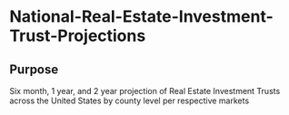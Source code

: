 # National-Real-Estate-Investment-Trust-Projections

## Purpose
Six month, 1 year, and 2 year projection of Real Estate Investment Trusts across the United States by county level per respective markets 

